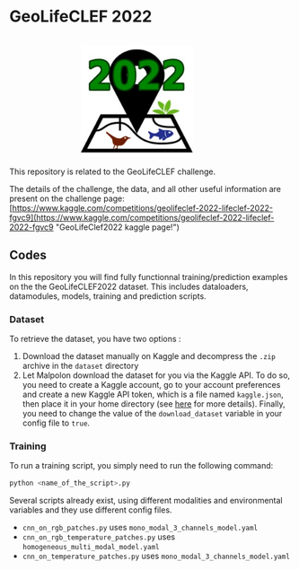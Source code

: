 # GeoLifeCLEF 2022

<div align="center">
  <a href="https://www.kaggle.com/competitions/geolifeclef-2022-lifeclef-2022-fgvc9"><img src="../../../docs/resources/GLC2022_thumbnail.jpg" alt="glc22_thumbnail" style="width: 200px;  margin-top: 15px; margin-right: 50px;"></a>
</div>

This repository is related to the GeoLifeCLEF challenge.

The details of the challenge, the data, and all other useful information are present on the challenge page: [https://www.kaggle.com/competitions/geolifeclef-2022-lifeclef-2022-fgvc9](https://www.kaggle.com/competitions/geolifeclef-2022-lifeclef-2022-fgvc9 "GeoLifeClef2022 kaggle page!")

## Codes
In this repository you will find fully functionnal training/prediction examples on the the GeoLifeCLEF2022 dataset. This includes dataloaders, datamodules, models, training and prediction scripts.

### Dataset

To retrieve the dataset, you have two options :
1. Download the dataset manually on Kaggle and decompress the `.zip` archive in the `dataset` directory
2. Let Malpolon download the dataset for you via the Kaggle API. To do so, you need to create a Kaggle account, go to your account preferences and create a new Kaggle API token, which is a file named `kaggle.json`, then place it in your home directory (see [here](https://www.kaggle.com/docs/api#getting-started-installation-&-authentication) for more details). Finally, you need to change the value of the `download_dataset` variable in your config file to `true`.


### Training

To run a training script, you simply need to run the following command:
```bash
python <name_of_the_script>.py
```

Several scripts already exist, using different modalities and environmental variables and they use different config files.
- `cnn_on_rgb_patches.py` uses `mono_modal_3_channels_model.yaml`
- `cnn_on_rgb_temperature_patches.py` uses `homogeneous_multi_modal_model.yaml`
- `cnn_on_temperature_patches.py` uses `mono_modal_3_channels_model.yaml`